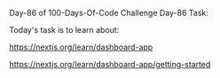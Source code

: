 Day-86 of 100-Days-Of-Code Challenge
Day-86 Task:

Today's task is to learn about:

https://nextjs.org/learn/dashboard-app

https://nextjs.org/learn/dashboard-app/getting-started

